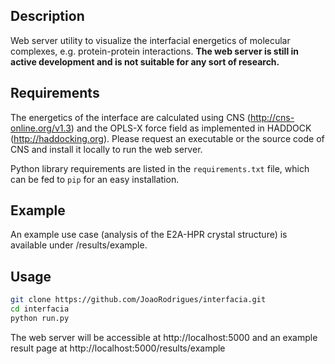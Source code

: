 ## Description
Web server utility to visualize the interfacial energetics of molecular complexes, e.g. protein-protein interactions. **The web server is still in active development and is not suitable for any sort of research.**

## Requirements
The energetics of the interface are calculated using CNS (http://cns-online.org/v1.3) and the OPLS-X force field as implemented in HADDOCK (http://haddocking.org). Please request an executable or the source code of CNS and install it locally to run the web server.

Python library requirements are listed in the `requirements.txt` file, which can be fed to `pip` for an easy installation.

## Example
An example use case (analysis of the E2A-HPR crystal structure) is available under /results/example.

## Usage
````bash
git clone https://github.com/JoaoRodrigues/interfacia.git
cd interfacia
python run.py
````

The web server will be accessible at http://localhost:5000 and an example result page at http://localhost:5000/results/example
